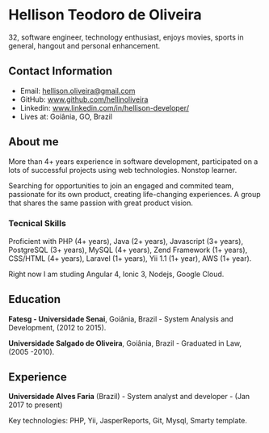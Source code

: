 # Hellison Teodoro de Oliveira

32, software engineer, technology enthusiast, enjoys movies, sports in general, hangout and personal enhancement.

## Contact Information

* Email: hellison.oliveira@gmail.com
* GitHub: www.github.com/hellinoliveira
* Linkedin: www.linkedin.com/in/hellison-developer/
* Lives at: Goiânia, GO, Brazil

## About me

More than 4+ years experience in software development, participated on a lots  of successful projects using web technologies. Nonstop learner.

Searching for opportunities to join an engaged and commited team, passionate for its own product, creating life-changing experiences. A group that shares the same passion with great product vision.  

### Tecnical Skills

Proficient with PHP (4+ years), Java (2+ years), Javascript (3+ years), PostgreSQL (3+ years), MySQL (4+ years), Zend Framework (1+ years), CSS/HTML (4+ years), Laravel (1+ years), Yii 1.1 (1+ year), AWS (1+ year).

Right now I am studing Angular 4, Ionic 3, Nodejs, Google Cloud.

## Education

**Fatesg - Universidade Senai**, Goiânia, Brazil - System Analysis and Development, (2012 to 2015).

**Universidade Salgado de Oliveira**, Goiânia, Brazil - Graduated in Law, (2005 -2010).

## Experience

**Universidade Alves Faria** (Brazil) - System analyst and developer - (Jan 2017 to present)

Key technologies: PHP, Yii, JasperReports, Git, Mysql, Smarty template.


